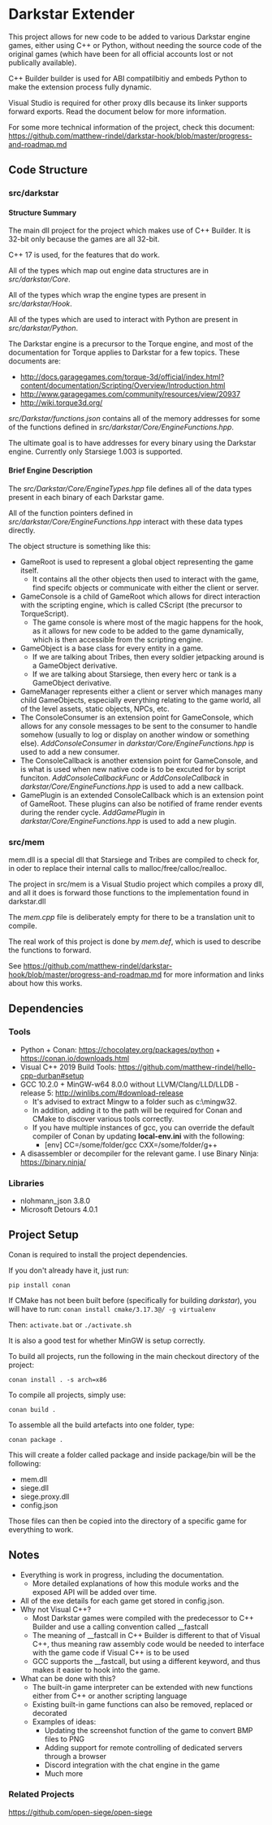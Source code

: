 # Darkstar Extender
This project allows for new code to be added to various Darkstar engine games, either using C++ or Python, without needing the source code of the original games (which have been for all official accounts lost or not publically available).

C++ Builder builder is used for ABI compatilbitiy and embeds Python to make the extension process fully dynamic.

Visual Studio is required for other proxy dlls because its linker supports forward exports. Read the document below for more information.

For some more technical information of the project, check this document: https://github.com/matthew-rindel/darkstar-hook/blob/master/progress-and-roadmap.md

## Code Structure
### src/darkstar
#### Structure Summary
The main dll project for the project which makes use of C++ Builder. It is 32-bit only because the games are all 32-bit.

C++ 17 is used, for the features that do work.

All of the types which map out engine data structures are in _src/darkstar/Core_.

All of the types which wrap the engine types are present in _src/darkstar/Hook_.

All of the types which are used to interact with Python are present in _src/darkstar/Python_.

The Darkstar engine is a precursor to the Torque engine, and most of the documentation for Torque applies to Darkstar for a few topics. These documents are:
* http://docs.garagegames.com/torque-3d/official/index.html?content/documentation/Scripting/Overview/Introduction.html
* http://www.garagegames.com/community/resources/view/20937
* http://wiki.torque3d.org/

_src/Darkstar/functions.json_ contains all of the memory addresses for some of the functions defined in _src/darkstar/Core/EngineFunctions.hpp_.

The ultimate goal is to have addresses for every binary using the Darkstar engine. Currently only Starsiege 1.003 is supported.
#### Brief Engine Description
The _src/Darkstar/Core/EngineTypes.hpp_ file defines all of the data types present in each binary of each Darkstar game.

All of the function pointers defined in _src/darkstar/Core/EngineFunctions.hpp_ interact with these data types directly.

The object structure is something like this:
* GameRoot is used to represent a global object representing the game itself.
    * It contains all the other objects then used to interact with the game, find specifc objects or communicate with either the client or server.
* GameConsole is a child of GameRoot which allows for direct interaction with the scripting engine, which is called CScript (the precursor to TorqueScript).
    * The game console is where most of the magic happens for the hook, as it allows for new code to be added to the game dynamically, which is then accessible from the scripting engine.
* GameObject is a base class for every entity in a game. 
    * If we are talking about Tribes, then every soldier jetpacking around is a GameObject derivative. 
    * If we are talking about Starsiege, then every herc or tank is a GameObject derivative.
* GameManager represents either a client or server which manages many child GameObjects, especially everything relating to the game world, all of the level assets, static objects, NPCs, etc.
* The ConsoleConsumer is an extension point for GameConsole, which allows for any console messages to be sent to the consumer to handle somehow (usually to log or display on another window or something else). _AddConsoleConsumer_ in _darkstar/Core/EngineFunctions.hpp_ is used to add a new consumer.
* The ConsoleCallback is another extension point for GameConsole, and is what is used when new native code is to be excuted for by script funciton. _AddConsoleCallbackFunc_ or _AddConsoleCallback_ in _darkstar/Core/EngineFunctions.hpp_ is used to add a new callback.
* GamePlugin is an extended ConsoleCallback which is an extension point of GameRoot. These plugins can also be notified of frame render events during the render cycle. _AddGamePlugin_ in _darkstar/Core/EngineFunctions.hpp_ is used to add a new plugin.

### src/mem
mem.dll is a special dll that Starsiege and Tribes are compiled to check for, in oder to replace their internal calls to malloc/free/calloc/realloc.

The project in src/mem is a Visual Studio project which compiles a proxy dll, and all it does is forward those functions to the implementation found in darkstar.dll

The _mem.cpp_ file is deliberately empty for there to be a translation unit to compile.

The real work of this project is done by _mem.def_, which is used to describe the functions to forward.

See https://github.com/matthew-rindel/darkstar-hook/blob/master/progress-and-roadmap.md for more information and links about how this works.

## Dependencies
### Tools
* Python + Conan: https://chocolatey.org/packages/python + https://conan.io/downloads.html
* Visual C++ 2019 Build Tools: https://github.com/matthew-rindel/hello-cpp-durban#setup
* GCC 10.2.0 + MinGW-w64 8.0.0 without LLVM/Clang/LLD/LLDB - release 5: http://winlibs.com/#download-release
  * It's advised to extract Mingw to a folder such as c:\mingw32.
  * In addition, adding it to the path will be required for Conan and CMake to discover various tools correctly.
  * If you have multiple instances of gcc, you can override the default compiler of Conan by updating **local-env.ini** with the following:
    * [env]
      CC=/some/folder/gcc
      CXX=/some/folder/g++
* A disassembler or decompiler for the relevant game. I use Binary Ninja: https://binary.ninja/
### Libraries
* nlohmann_json 3.8.0
* Microsoft Detours 4.0.1

## Project Setup
Conan is required to install the project dependencies.

If you don't already have it, just run:

```pip install conan```

If CMake has not been built before (specifically for building _darkstar_), you will have to run:
```conan install cmake/3.17.3@/ -g virtualenv```

Then:
```activate.bat``` or ```./activate.sh```

It is also a good test for whether MinGW is setup correctly.

To build all projects, run the following in the main checkout directory of the project:

```conan install . -s arch=x86```

To compile all projects, simply use:

```conan build .```

To assemble all the build artefacts into one folder, type:

```conan package .```

This will create a folder called package and inside package/bin will be the following:
* mem.dll
* siege.dll
* siege.proxy.dll
* config.json

Those files can then be copied into the directory of a specific game for everything to work.

## Notes
* Everything is work in progress, including the documentation.
    * More detailed explanations of how this module works and the exposed API will be added over time.
* All of the exe details for each game get stored in config.json.
* Why not Visual C++?
    * Most Darkstar games were compiled with the predecessor to C++ Builder and use a calling convention called __fastcall
    * The meaning of __fastcall in C++ Builder is different to that of Visual C++, thus meaning raw assembly code would be needed to interface with the game code if Visual C++ is to be used
    * GCC supports the __fastcall, but using a different keyword, and thus makes it easier to hook into the game.
* What can be done with this?
    * The built-in game interpreter can be extended with new functions either from C++ or another scripting language
    * Existing built-in game functions can also be removed, replaced or decorated
    * Examples of ideas:
        * Updating the screenshot function of the game to convert BMP files to PNG
        * Adding support for remote controlling of dedicated servers through a browser
        * Discord integration with the chat engine in the game
        * Much more

### Related Projects
https://github.com/open-siege/open-siege

